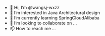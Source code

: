 - 👋 Hi, I’m @wangsj-wxzz
- 👀 I’m interested in Java Architectural design
- 🌱 I’m currently learning SpringCloudAlibaba
- 💞️ I’m looking to collaborate on ...
- 📫 How to reach me ...

<!---
wangsj-wxzz/wangsj-wxzz is a ✨ special ✨ repository because its `README.md` (this file) appears on your GitHub profile.
You can click the Preview link to take a look at your changes.
--->
